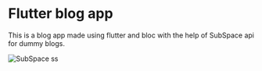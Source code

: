 <h1>Flutter blog app</h1>

This is a blog app made using flutter and bloc with the help of SubSpace api for dummy blogs.

![SubSpace ss](https://github.com/user-attachments/assets/74f37455-ea9f-49b9-b0ec-646cb5004127)
